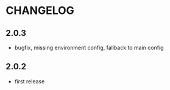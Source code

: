 # CHANGELOG

## 2.0.3

- bugfix, missing environment config, fallback to main config

## 2.0.2

- first release